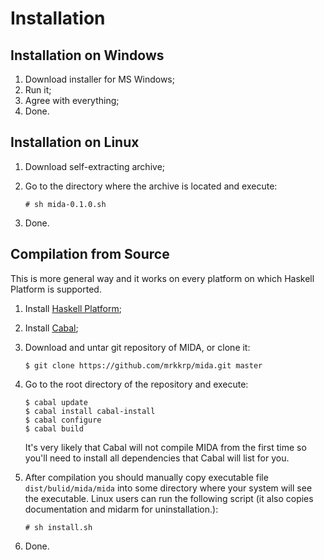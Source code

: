 # Installation

## Installation on Windows

1. Download installer for MS Windows;
2. Run it;
3. Agree with everything;
4. Done.

## Installation on Linux

1. Download self-extracting archive;
2. Go to the directory where the archive is located and execute:

   ```
   # sh mida-0.1.0.sh
   ```

3. Done.

## Compilation from Source

This is more general way and it works on every platform on which
Haskell Platform is supported.

1. Install [Haskell Platform](https://www.haskell.org/platform/);
2. Install [Cabal](https://www.haskell.org/cabal/);
3. Download and untar git repository of MIDA, or clone it:

   ```
   $ git clone https://github.com/mrkkrp/mida.git master
   ```

4. Go to the root directory of the repository and execute:

   ```
   $ cabal update
   $ cabal install cabal-install
   $ cabal configure
   $ cabal build
   ```

   It's very likely that Cabal will not compile MIDA from the first
   time so you'll need to install all dependencies that Cabal will
   list for you.

5. After compilation you should manually copy executable file
   `dist/bulid/mida/mida` into some directory where your system will
   see the executable. Linux users can run the following script (it
   also copies documentation and midarm for uninstallation.):

   ```
   # sh install.sh
   ```

6. Done.
